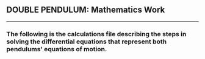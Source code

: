 ## DOUBLE PENDULUM: Mathematics Work

***
<strong><h3>The following is the calculations file describing the steps in solving the differential equations that represent both pendulums' equations of motion.</h3></strong>